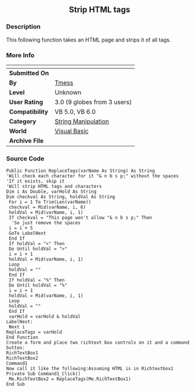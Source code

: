 ﻿<div align="center">

## Strip HTML tags


</div>

### Description

This following function takes an HTML page and strips it of all tags.
 
### More Info
 


<span>             |<span>
---                |---
**Submitted On**   |
**By**             |[Tmess](https://github.com/Planet-Source-Code/PSCIndex/blob/master/ByAuthor/tmess.md)
**Level**          |Unknown
**User Rating**    |3.0 (9 globes from 3 users)
**Compatibility**  |VB 5\.0, VB 6\.0
**Category**       |[String Manipulation](https://github.com/Planet-Source-Code/PSCIndex/blob/master/ByCategory/string-manipulation__1-5.md)
**World**          |[Visual Basic](https://github.com/Planet-Source-Code/PSCIndex/blob/master/ByWorld/visual-basic.md)
**Archive File**   |[](https://github.com/Planet-Source-Code/tmess-strip-html-tags__1-1833/archive/master.zip)





### Source Code

```
Public Function ReplaceTags(varName As String) As String
'Will check each character for it "& n b s p;" without the spaces
'If it exists, skip it
'Will strip HTML tags and characters
Dim i As Double, varHold As String
Dim checkval As String, holdVal As String
 For i = 1 To Trim(Len(varName))
 checkval = Mid(varName, i, 6)
 holdVal = Mid(varName, i, 1)
 If checkval = "This page won't allow "& n b s p;" Then
  'So just remove the spaces
 i = i + 5
 GoTo LabelNext
 End If
 If holdVal = "<" Then
 Do Until holdVal = ">"
 i = i + 1
 holdVal = Mid(varName, i, 1)
 Loop
 holdVal = ""
 End If
 If holdVal = "%" Then
 Do Until holdVal = "%"
 i = i + 1
 holdVal = Mid(varName, i, 1)
 Loop
 holdVal = ""
 End If
 varHold = varHold & holdVal
LabelNext:
 Next i
ReplaceTags = varHold
End Function
Create a form and place two richtext box controls on it and a command button:
RichTextBox1
RichTextBox2
Command1
Now call it like the following:Assuming HTML is in Richtextbox1
Private Sub Command1_Click()
 Me.RichTextBox2 = ReplaceTags(Me.RichTextBox1)
End Sub
```

